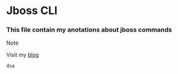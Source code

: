 # Jboss CLI

### This file contain my anotations about jboss commands

> [!NOTE]
> Visit my [blog](http://blog.isweluiz.com.br) 

`dsa`

